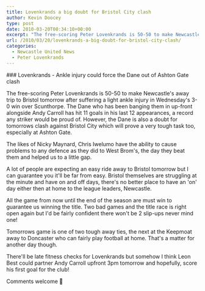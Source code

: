 ```yaml
---
title: Lovenkrands a big doubt for Bristol City clash
author: Kevin Doocey
type: post
date: 2010-03-20T00:34:10+00:00
excerpt: "The free-scoring Peter Lovenkrands is 50-50 to make Newcastle's away trip to Bristol tomorrow after suffering a light ankle injury in Wednesday's 3-0 win over Scunthorpe. The Dane who has been banging them in up-front alongside Andy Carroll has hit 11 goals in his last 12.."
url: /2010/03/20/lovenkrands-a-big-doubt-for-bristol-city-clash/
categories:
  - Newcastle United News
  - Peter Lovenkrands
---
```


### Lovenkrands - Ankle injury could force the Dane out of Ashton Gate clash

The free-scoring Peter Lovenkrands is 50-50 to make Newcastle's away trip to Bristol tomorrow after suffering a light ankle injury in Wednesday's 3-0 win over Scunthorpe. The Dane who has been banging them in up-front alongside Andy Carroll has hit 11 goals in his last 12 appearances, a record any striker would be proud of. However, the Dane is also a doubt for tomorrows clash against Bristol City which will prove a very tough task too, especially at Ashton Gate.

The likes of Nicky Maynard, Chris Iwelumo have the ability to cause problems to any defence as they did to West Brom's, the day they beat them and helped us to a little gap.

A lot of people are expecting an easy ride away to Bristol tomorrow but I can guarantee you it'll be far from easy. Bristol themselves are struggling at the minute and have on and off days, there's no better place to have an 'on' day either then at home to the league leaders, Newcastle.

All the game from now until the end of the season are must win to guarantee us winning the title. Two bad games and the title race is right open again but I'd be fairly confident there won't be 2 slip-ups never mind one!

Tomorrows game is one of two tough away ties, the next at the Keepmoat away to Doncaster who can fairly play football at home. That's a matter for another day though.

There'll be late fitness checks for Lovenkrands but somehow I think Leon Best could partner Andy Carroll upfront 3pm tomorrow and hopefully, score his first goal for the club!

Comments welcome 🙂
